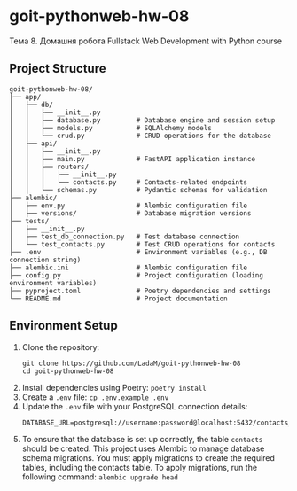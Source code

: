 # goit-pythonweb-hw-08

Тема 8. Домашня робота
Fullstack Web Development with Python course

## Project Structure
```
goit-pythonweb-hw-08/
├── app/
│   ├── db/
│   │   ├── __init__.py         
│   │   ├── database.py         # Database engine and session setup
│   │   ├── models.py           # SQLAlchemy models
│   │   └── crud.py             # CRUD operations for the database
│   ├── api/
│   │   ├── __init__.py         
│   │   ├── main.py             # FastAPI application instance
│   │   ├── routers/
│   │   │   ├── __init__.py     
│   │   │   └── contacts.py     # Contacts-related endpoints
│   │   └── schemas.py          # Pydantic schemas for validation
├── alembic/                    
│   ├── env.py                  # Alembic configuration file
│   ├── versions/               # Database migration versions
├── tests/                      
│   ├── __init__.py
│   ├── test_db_connection.py   # Test database connection         
│   └── test_contacts.py        # Test CRUD operations for contacts
├── .env                        # Environment variables (e.g., DB connection string)
├── alembic.ini                 # Alembic configuration file
├── config.py                   # Project configuration (loading environment variables)
├── pyproject.toml              # Poetry dependencies and settings
└── README.md                   # Project documentation
```

## Environment Setup
1. Clone the repository:
    ```
    git clone https://github.com/LadaM/goit-pythonweb-hw-08
    cd goit-pythonweb-hw-08
    ```
2. Install dependencies using Poetry:
   ```poetry install```
3. Create a `.env` file:
   `cp .env.example .env`
4. Update the `.env` file with your PostgreSQL connection details:
    ```
   DATABASE_URL=postgresql://username:password@localhost:5432/contacts_db
    ```
5. To ensure that the database is set up correctly, the table `contacts` should be created. This project uses Alembic to manage database schema migrations. You must apply migrations to create the required tables, including the contacts table.
To apply migrations, run the following command:
   `alembic upgrade head`